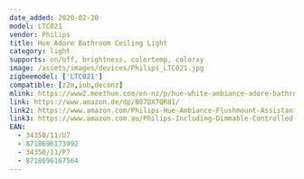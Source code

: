 ```yaml
---
date_added: 2020-02-20
model: LTC021
vendor: Philips
title: Hue Adore Bathroom Ceiling Light
category: light
supports: on/off, brightness, colortemp, colorxy
image: /assets/images/devices/Philips_LTC021.jpg
zigbeemodel: ['LTC021']
compatible: [z2m,iob,deconz]
mlink: https://www2.meethue.com/en-nz/p/hue-white-ambiance-adore-bathroom-ceiling-light/3435011P7
link: https://www.amazon.de/dp/B07DX7QR81/
link2: https://www.amazon.com/Philips-Hue-Ambiance-Flushmount-Assistant/dp/B07G1Z3RF7/
link3: https://www.amazon.com.au/Philips-Including-Dimmable-Controlled-Compatible/dp/B07DX7QR81/
EAN: 
  - 34350/11/U7
  - 8718696173992
  - 34350/11/P7
  - 8718696167564
---
```

